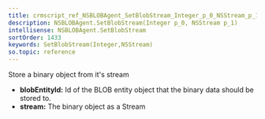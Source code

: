 ```yaml
---
title: crmscript_ref_NSBLOBAgent_SetBlobStream_Integer_p_0_NSStream_p_1
description: NSBLOBAgent.SetBlobStream(Integer p_0, NSStream p_1)
intellisense: NSBLOBAgent.SetBlobStream
sortOrder: 1433
keywords: SetBlobStream(Integer,NSStream)
so.topic: reference
---
```



Store a binary object from it's stream



* **blobEntityId:** Id of the BLOB entity object that the binary data should be stored to.
* **stream:** The binary object as a Stream


